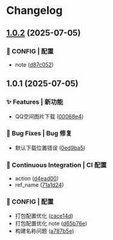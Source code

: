 # Changelog

## [1.0.2](https://github.com/11273/QzonePhoto/compare/v1.0.1...v1.0.2) (2025-07-05)

### 🔨 CONFIG | 配置

* note ([d87c052](https://github.com/11273/QzonePhoto/commit/d87c052a27bf9c61e5b7bbcebe150bfa6fdec680))

## 1.0.1 (2025-07-05)

### ✨ Features | 新功能

* QQ空间图片下载 ([00068e4](https://github.com/11273/QzonePhoto/commit/00068e4950d74c1f8af6a4506a1d5f18a8a6fbf9))

### 🐛 Bug Fixes | Bug 修复

* 默认下载位置错误 ([0ed9ba5](https://github.com/11273/QzonePhoto/commit/0ed9ba55a7ed5a0d2bacc959613ae6d87d2f7f33))

### 🔧 Continuous Integration | CI 配置

* action ([d4ead00](https://github.com/11273/QzonePhoto/commit/d4ead003af97d4dcd75de5de9bbd6e5c2449bf28))
* ref_name ([71a1d24](https://github.com/11273/QzonePhoto/commit/71a1d24eb1a8775d034c2b6209b50df02fad5f79))

### 🔨 CONFIG | 配置

* 打包配置优化 ([cace14d](https://github.com/11273/QzonePhoto/commit/cace14d6c2abfcd31b7c92e5253ebb758438c69b))
* 打包配置优化 note ([d65b76e](https://github.com/11273/QzonePhoto/commit/d65b76e93f3dafdbef41ae1cd9c1294e49b83ee6))
* 构建名称问题 ([a787b5e](https://github.com/11273/QzonePhoto/commit/a787b5e03b3d6a1cda5e0b12c42c48bada777d90))
